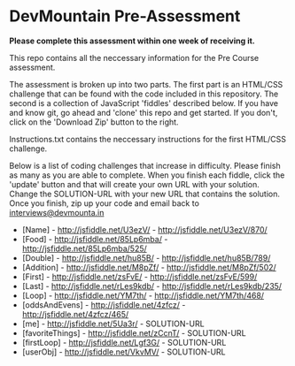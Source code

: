 DevMountain Pre-Assessment
=========

**Please complete this assessment within one week of receiving it.**

This repo contains all the neccessary information for the Pre Course assessment. 

The assessment is broken up into two parts. The first part is an HTML/CSS challenge that can be found with the code included in this repository. The second is a collection of JavaScript 'fiddles' described below. If you have and know git, go ahead and 'clone' this repo and get started. If you don't, click on the 'Download Zip' button to the right. 


Instructions.txt contains the neccessary instructions for the first HTML/CSS challenge. 

Below is a list of coding challenges that increase in difficulty. Please finish as many as you are able to complete.
When you finish each fiddle, click the 'update' button and that will create your own URL with your solution. Change the SOLUTION-URL with your new URL that contains the solution. Once you finish, zip up your code and email back to interviews@devmounta.in

* [Name] - http://jsfiddle.net/U3ezV/ - http://jsfiddle.net/U3ezV/870/
* [Food] - http://jsfiddle.net/85Lp6mba/ - http://jsfiddle.net/85Lp6mba/525/
* [Double] - http://jsfiddle.net/hu85B/ - http://jsfiddle.net/hu85B/789/
* [Addition] - http://jsfiddle.net/M8pZf/ - http://jsfiddle.net/M8pZf/502/
* [First] - http://jsfiddle.net/zsFvE/ - http://jsfiddle.net/zsFvE/599/
* [Last] -  http://jsfiddle.net/rLes9kdb/ - http://jsfiddle.net/rLes9kdb/235/
* [Loop] - http://jsfiddle.net/YM7th/ - http://jsfiddle.net/YM7th/468/
* [oddsAndEvens] - http://jsfiddle.net/4zfcz/ - http://jsfiddle.net/4zfcz/465/
* [me] - http://jsfiddle.net/5Ua3r/ - SOLUTION-URL
* [favoriteThings] - http://jsfiddle.net/zCcnT/ - SOLUTION-URL
* [firstLoop] - http://jsfiddle.net/Lgf3G/ - SOLUTION-URL
* [userObj] - http://jsfiddle.net/VkvMV/ - SOLUTION-URL
